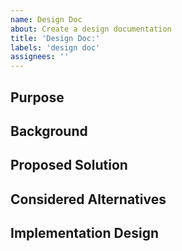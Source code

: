 ```yaml
---
name: Design Doc
about: Create a design documentation
title: 'Design Doc:'
labels: 'design doc'
assignees: ''
---
```

## Purpose


## Background


## Proposed Solution


## Considered Alternatives


## Implementation Design
